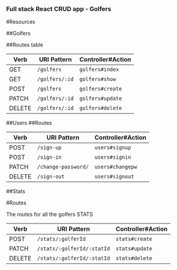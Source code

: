 ### Full stack React CRUD app - Golfers

#Resources 

##Golfers 

##Routes table

| Verb   | URI Pattern            | Controller#Action |
|--------|------------------------|-------------------|
| GET    | `/golfers`                | `golfers#index`    |
| GET    | `/golfers/:id`            | `golfers#show`    |
| POST   | `/golfers`                | `golfers#create`    |
| PATCH  | `/golfers/:id`            | `golfers#update`  |
| DELETE | `/golfers/:id`            | `golfers#delete`   |


##Users 
##Routes

| Verb   | URI Pattern            | Controller#Action |
|--------|------------------------|-------------------|
| POST   | `/sign-up`             | `users#signup`    |
| POST   | `/sign-in`             | `users#signin`    |
| PATCH  | `/change-password/`    | `users#changepw`  |
| DELETE | `/sign-out`            | `users#signout`   |


##Stats

#Routes
 
The routes for all the golfers STATS

| Verb   | URI Pattern            | Controller#Action |
|--------|------------------------|-------------------|
| POST   | `/stats/:golferId`         | `stats#create`    |
| PATCH  | `/stats/:golferId/:statId`  | `stats#update`  |
| DELETE | `/stats/:golferId/:statId`   | `stats#delete`   |# 
